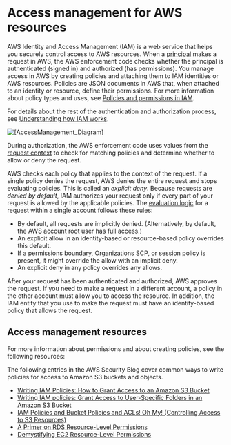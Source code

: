 # Access management for AWS resources<a name="access"></a>

AWS Identity and Access Management \(IAM\) is a web service that helps you securely control access to AWS resources\. When a [principal](intro-structure.md#intro-structure-principal) makes a request in AWS, the AWS enforcement code checks whether the principal is authenticated \(signed in\) and authorized \(has permissions\)\. You manage access in AWS by creating policies and attaching them to IAM identities or AWS resources\. Policies are JSON documents in AWS that, when attached to an identity or resource, define their permissions\. For more information about policy types and uses, see [Policies and permissions in IAM](access_policies.md)\.

For details about the rest of the authentication and authorization process, see [Understanding how IAM works](intro-structure.md)\.

![\[AccessManagement_Diagram\]](http://docs.aws.amazon.com/IAM/latest/UserGuide/images/access-diagram_800.png)

During authorization, the AWS enforcement code uses values from the [request context](intro-structure.md#intro-structure-request) to check for matching policies and determine whether to allow or deny the request\. 

AWS checks each policy that applies to the context of the request\. If a single policy denies the request, AWS denies the entire request and stops evaluating policies\. This is called an *explicit deny*\. Because requests are *denied by default*, IAM authorizes your request only if every part of your request is allowed by the applicable policies\. The [evaluation logic](reference_policies_evaluation-logic.md) for a request within a single account follows these rules:
+ By default, all requests are implicitly denied\. \(Alternatively, by default, the AWS account root user has full access\.\) 
+ An explicit allow in an identity\-based or resource\-based policy overrides this default\.
+ If a permissions boundary, Organizations SCP, or session policy is present, it might override the allow with an implicit deny\.
+ An explicit deny in any policy overrides any allows\.

After your request has been authenticated and authorized, AWS approves the request\. If you need to make a request in a different account, a policy in the other account must allow you to access the resource\. In addition, the IAM entity that you use to make the request must have an identity\-based policy that allows the request\.

## Access management resources<a name="access_resources"></a>

For more information about permissions and about creating policies, see the following resources:

The following entries in the AWS Security Blog cover common ways to write policies for access to Amazon S3 buckets and objects\.
+ [Writing IAM Policies: How to Grant Access to an Amazon S3 Bucket](http://aws.amazon.com/blogs/security/writing-iam-policies-how-to-grant-access-to-an-amazon-s3-bucket/)
+ [Writing IAM policies: Grant Access to User\-Specific Folders in an Amazon S3 Bucket](http://aws.amazon.com/blogs/security/writing-iam-policies-grant-access-to-user-specific-folders-in-an-amazon-s3-bucket/)
+ [IAM Policies and Bucket Policies and ACLs\! Oh My\! \(Controlling Access to S3 Resources\)](http://aws.amazon.com/blogs/security/iam-policies-and-bucket-policies-and-acls-oh-my-controlling-access-to-s3-resources/)
+ [A Primer on RDS Resource\-Level Permissions](http://aws.amazon.com/blogs/security/a-primer-on-rds-resource-level-permissions)
+ [Demystifying EC2 Resource\-Level Permissions](http://aws.amazon.com/blogs/security/demystifying-ec2-resource-level-permissions/)